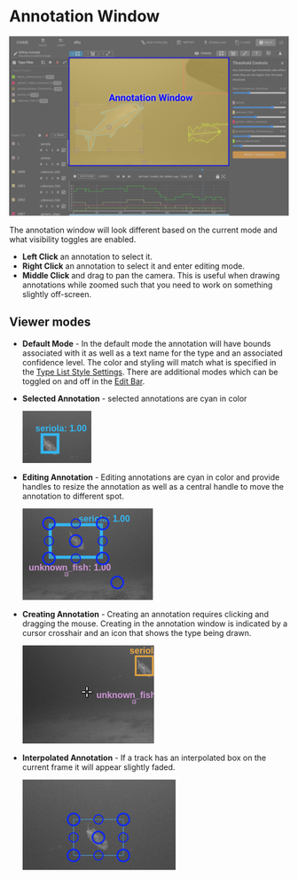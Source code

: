 # Annotation Window

![Annotaton View Hightlight](images/UIView/AnnotationViewHighlight.png)

The annotation window will look different based on the current mode and what visibility toggles are enabled.

* **Left Click** an annotation to select it.
* **Right Click** an annotation to select it and enter editing mode.
* **Middle Click** and drag to pan the camera.  This is useful when drawing annotations while zoomed such that you need to work on something slightly off-screen.

## Viewer modes

* **Default Mode** - In the default mode the annotation will have bounds associated with it as well as a text name for the type and an associated confidence level.  The color and styling will match what is specified in the [Type List Style Settings](UI-Type-List.md).  There are additional modes which can be toggled on and off in the [Edit Bar](UI-Navigation-Editing-Bar.md).

* **Selected Annotation** - selected annotations are cyan in color

    ![Track Selected Mode](images/TrackSelectedMode.png)

* **Editing Annotation** - Editing annotations are cyan in color and provide handles to resize the annotation as well as a central handle to move the annotation to different spot.

    ![Track Edit Mode](images/TrackEditMode.png)

* **Creating Annotation** - Creating an annotation requires clicking and dragging the mouse.  Creating in the annotation window is indicated by a cursor crosshair and an icon that shows the type being drawn.
    
    ![Track Creation Crosshair](images/TrackCreationCrosshair.png)

* **Interpolated Annotation** - If a track has an interpolated box on the current frame it will appear slightly faded.
    
    ![Interpolated Editing](images/InterpolatedEditing.png)
